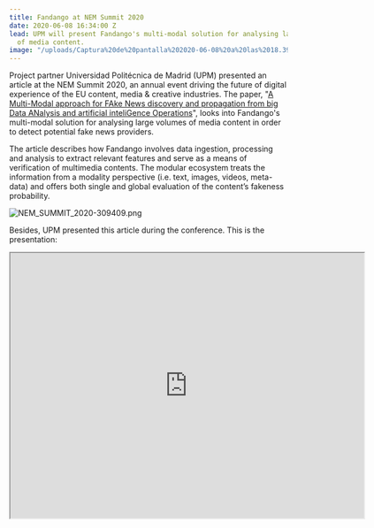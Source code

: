 ```yaml
---
title: Fandango at NEM Summit 2020
date: 2020-06-08 16:34:00 Z
lead: UPM will present Fandango's multi-modal solution for analysing large volumes
  of media content.
image: "/uploads/Captura%20de%20pantalla%202020-06-08%20a%20las%2018.39.32.png"
---
```


Project partner Universidad Politécnica de Madrid (UPM) presented an article at the NEM Summit 2020, an annual event driving the future of digital experience of the EU content, media & creative industries. The paper, "[A Multi-Modal approach for FAke News discovery and propagation from big Data ANalysis and artificial inteliGence Operations](https://www.dropbox.com/s/9z3a1l8vzd9xwe2/multimodal_approach_fake_news_discovery_and_propagation.pdf?dl=0
)", looks into Fandango's multi-modal solution for analysing large volumes of media content in order to detect potential fake news providers.

The article describes how Fandango involves data ingestion, processing and analysis to extract relevant features and serve as a means of verification of multimedia contents. The modular ecosystem treats the information from a modality perspective (i.e. text, images, videos, meta-data) and offers both single and global evaluation of the content’s fakeness probability.

![NEM_SUMMIT_2020-309409.png](/uploads/NEM_SUMMIT_2020-309409.png)

Besides, UPM presented this article during the conference. This is the presentation:

<iframe src="https://drive.google.com/file/d/1hK1dcdGMK2HFeCYBNf7mZ0s_vIbp_bRR/preview" width="640" height="480"></iframe> 